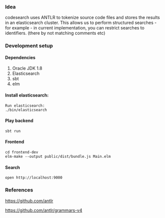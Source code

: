 ### Idea
codesearch uses ANTLR to tokenize source code files and stores the results in an elasticsearch cluster. This allows us to perform structured searches - for example - in current implementation, you can restrict searches to identifiers. (there by not matching comments etc)

### Development setup

#### Dependencies
1. Oracle JDK 1.8
2. Elasticsearch
3. sbt
4. elm

#### Install elasticsearch: 
```
Run elasticsearch:
./bin/elasticsearch
```

#### Play backend
```
sbt run
```
#### Frontend
```
cd frontend-dev
elm-make --output public/dist/bundle.js Main.elm
```

#### Search 
```
open http://localhost:9000
```

### References

https://github.com/antlr

https://github.com/antlr/grammars-v4
